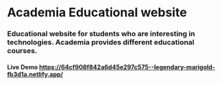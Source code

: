# Academia Educational website 
### Educational website for students who are interesting in technologies. Academia provides different educational courses. 
#### Live Demo https://64cf908f842a6d45e297c575--legendary-marigold-fb3d1a.netlify.app/
